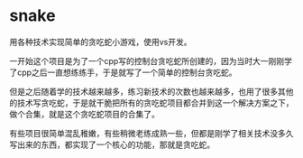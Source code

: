 # snake
用各种技术实现简单的贪吃蛇小游戏，使用vs开发。

一开始这个项目是为了一个cpp写的控制台贪吃蛇所创建的，因为当时大一刚刚学了cpp之后一直想练练手，于是就写了一个简单的控制台贪吃蛇。

但是之后随着学的技术越来越多，练习新技术的次数也越来越多，也用了很多其他的技术写贪吃蛇，于是就干脆把所有的贪吃蛇项目都合并到这一个解决方案之下，做个合集，就是这个贪吃蛇项目的合集了。

有些项目很简单混乱稚嫩，有些稍微老练成熟一些，但都是刚学了相关技术没多久写出来的东西，都实现了一个核心的功能，那就是贪吃蛇。
